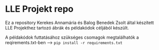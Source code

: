 # LLE Projekt repo

Ez a repository Kerekes Annamária és Balog Benedek Zsolt által készített LLE Projekthez tartozó ábrák és példakódok céljából készült.


A példakódok futtatásához szükséges csomagok megtalálhatók a reqirements.txt-ben --> `pip install -r requirements.txt`
